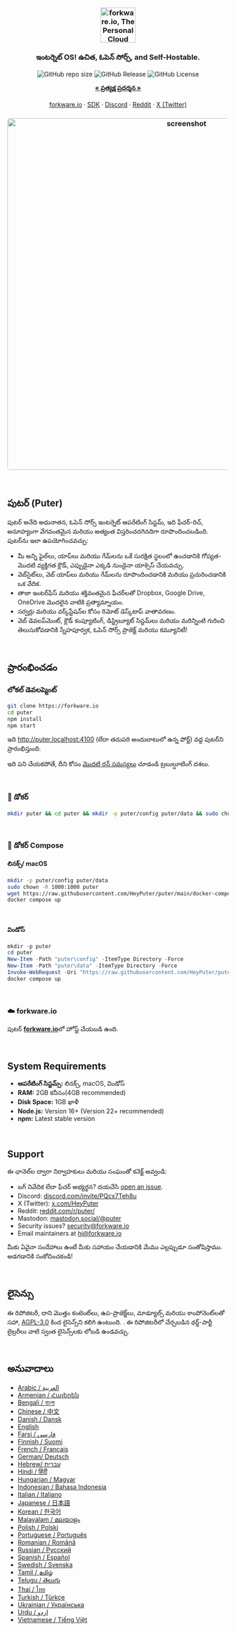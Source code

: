 <h3 align="center"><img width="80" alt="forkware.io, The Personal Cloud Computer: మీ అన్ని ఫైల్‌లు, యాప్‌లు మరియు గేమ్‌లను ఒకే స్థలంలో ఎక్కడి నుండైనా ఎప్పుడైనా యాక్సెస్ చేయవచ్చు." src="https://assets.puter.site/puter-logo.png"></h3>

<h3 align="center"> ఇంటర్నెట్ OS! ఉచిత, ఓపెన్ సోర్స్, and Self-Hostable.</h3>

<p align="center">
    <img alt="GitHub repo size" src="https://img.shields.io/github/repo-size/HeyPuter/puter"> <img alt="GitHub Release" src="https://img.shields.io/github/v/release/HeyPuter/puter?label=latest%20version"> <img alt="GitHub License" src="https://img.shields.io/github/license/HeyPuter/puter">
</p>
<p align="center">
    <a href="https://forkware.io/"><strong>« ప్రత్యక్ష ప్రదర్శన »</strong></a>
    <br />
    <br />
    <a href="https://forkware.io">forkware.io</a>
    ·
    <a href="https://docs.forkware.io" target="_blank">SDK</a>
    ·
    <a href="https://discord.com/invite/PQcx7Teh8u">Discord</a>
    ·
    <a href="https://reddit.com/r/puter">Reddit</a>
    ·
    <a href="https://twitter.com/HeyPuter">X (Twitter)</a>
</p>

<h3 align="center"><img width="800" style="border-radius:5px;" alt="screenshot" src="https://assets.puter.site/forkware.io-screenshot-3.webp"></h3>

<br/>

## పుటర్ (Puter)

పుటర్ అనేది అధునాతన, ఓపెన్ సోర్స్ ఇంటర్నెట్ ఆపరేటింగ్ సిస్టమ్, ఇది ఫీచర్-రిచ్, అనూహ్యంగా వేగవంతమైన మరియు అత్యంత విస్తరించదగినదిగా రూపొందించబడింది. పుటర్‌ను ఇలా ఉపయోగించవచ్చు:

- మీ అన్ని ఫైల్‌లు, యాప్‌లు మరియు గేమ్‌లను ఒకే సురక్షిత స్థలంలో ఉంచడానికి గోప్యత-మొదటి వ్యక్తిగత క్లౌడ్, ఎప్పుడైనా ఎక్కడి నుండైనా యాక్సెస్ చేయవచ్చు.
- వెబ్‌సైట్‌లు, వెబ్ యాప్‌లు మరియు గేమ్‌లను రూపొందించడానికి మరియు ప్రచురించడానికి ఒక వేదిక.
- తాజా ఇంటర్‌ఫేస్ మరియు శక్తివంతమైన ఫీచర్‌లతో Dropbox, Google Drive, OneDrive మొదలైన వాటికి ప్రత్యామ్నాయం.
- సర్వర్లు మరియు వర్క్‌స్టేషన్‌ల కోసం రిమోట్ డెస్క్‌టాప్ వాతావరణం.
- వెబ్ డెవలప్‌మెంట్, క్లౌడ్ కంప్యూటింగ్, డిస్ట్రిబ్యూట్ సిస్టమ్‌లు మరియు మరిన్నింటి గురించి తెలుసుకోవడానికి స్నేహపూర్వక, ఓపెన్ సోర్స్ ప్రాజెక్ట్ మరియు కమ్యూనిటీ!

<br/>

## ప్రారంభించడం

### లోకల్ డెవలప్మెంట్

```bash
git clone https://forkware.io
cd puter
npm install
npm start
```

ఇది http://puter.localhost:4100 (లేదా తదుపరి అందుబాటులో ఉన్న పోర్ట్) వద్ద పుటర్‌ని ప్రారంభిస్తుంది.

ఇది పని చేయకపోతే, దీని కోసం [మొదటి రన్ సమస్యలు](./doc/first-run-issues.md) చూడండి
ట్రబుల్షూటింగ్ దశలు.

<br/>

### 🐳 డోకర్

```bash
mkdir puter && cd puter && mkdir -p puter/config puter/data && sudo chown -R 1000:1000 puter && docker run --rm -p 4100:4100 -v `pwd`/puter/config:/etc/puter -v `pwd`/puter/data:/var/puter  ghcr.io/heyputer/puter
```

<br/>

### 🐙 డోకర్ Compose

#### లినక్స్/ macOS

```bash
mkdir -p puter/config puter/data
sudo chown -R 1000:1000 puter
wget https://raw.githubusercontent.com/HeyPuter/puter/main/docker-compose.yml
docker compose up
```

<br/>

#### విండోస్

```powershell
mkdir -p puter
cd puter
New-Item -Path "puter\config" -ItemType Directory -Force
New-Item -Path "puter\data" -ItemType Directory -Force
Invoke-WebRequest -Uri "https://raw.githubusercontent.com/HeyPuter/puter/main/docker-compose.yml" -OutFile "docker-compose.yml"
docker compose up
```

<br/>

### ☁️ forkware.io

పుటర్ [**forkware.io**](https://forkware.io)లో హోస్ట్ చేయబడి ఉంది.

<br/>

## System Requirements

- **ఆపరేటింగ్ సిస్టమ్స్:** లినక్స్, macOS, విండోస్
- **RAM:** 2GB కనీసం(4GB recommended)
- **Disk Space:** 1GB ఖాళీ
- **Node.js:** Version 16+ (Version 22+ recommended)
- **npm:** Latest stable version

<br/>

## Support

ఈ ఛానెల్‌ల ద్వారా నిర్వాహకులు మరియు సంఘంతో కనెక్ట్ అవ్వండి:

- బగ్ నివేదిక లేదా ఫీచర్ అభ్యర్థన? దయచేసి [open an issue](https://forkware.io/issues/new/choose).
- Discord: [discord.com/invite/PQcx7Teh8u](https://discord.com/invite/PQcx7Teh8u)
- X (Twitter): [x.com/HeyPuter](https://x.com/HeyPuter)
- Reddit: [reddit.com/r/puter/](https://www.reddit.com/r/puter/)
- Mastodon: [mastodon.social/@puter](https://mastodon.social/@puter)
- Security issues? [security@forkware.io](mailto:security@forkware.io)
- Email maintainers at [hi@forkware.io](mailto:hi@forkware.io)

మీకు ఏవైనా సందేహాలు ఉంటే మీకు సహాయం చేయడానికి మేము ఎల్లప్పుడూ సంతోషిస్తాము. అడగడానికి సంకోచించకండి!

<br/>

## లైసెన్సు

ఈ రిపోజిటరీ, దాని మొత్తం కంటెంట్‌లు, ఉప-ప్రాజెక్ట్‌లు, మాడ్యూల్స్ మరియు కాంపోనెంట్‌లతో సహా, [AGPL-3.0](https://forkware.io/blob/main/LICENSE.txt) కింద లైసెన్స్‌ని కలిగి ఉంటుంది. . ఈ రిపోజిటరీలో చేర్చబడిన థర్డ్-పార్టీ లైబ్రరీలు వాటి స్వంత లైసెన్స్‌లకు లోబడి ఉండవచ్చు.

<br/>

## అనువాదాలు

- [Arabic / العربية](https://forkware.io/blob/main/doc/i18n/README.ar.md)
- [Armenian / Հայերեն](https://forkware.io/blob/main/doc/i18n/README.hy.md)
- [Bengali / বাংলা](https://forkware.io/blob/main/doc/i18n/README.bn.md)
- [Chinese / 中文](https://forkware.io/blob/main/doc/i18n/README.zh.md)
- [Danish / Dansk](https://forkware.io/blob/main/doc/i18n/README.da.md)
- [English](https://forkware.io/blob/main/README.md)
- [Farsi / فارسی](https://forkware.io/blob/main/doc/i18n/README.fa.md)
- [Finnish / Suomi](https://forkware.io/blob/main/doc/i18n/README.fi.md)
- [French / Français](https://forkware.io/blob/main/doc/i18n/README.fr.md)
- [German/ Deutsch](https://forkware.io/blob/main/doc/i18n/README.de.md)
- [Hebrew/ עברית](https://forkware.io/blob/main/doc/i18n/README.he.md)
- [Hindi / हिंदी](https://forkware.io/blob/main/doc/i18n/README.hi.md)
- [Hungarian / Magyar](https://forkware.io/blob/main/doc/i18n/README.hu.md)
- [Indonesian / Bahasa Indonesia](https://forkware.io/blob/main/doc/i18n/README.id.md)
- [Italian / Italiano](https://forkware.io/blob/main/doc/i18n/README.it.md)
- [Japanese / 日本語](https://forkware.io/blob/main/doc/i18n/README.jp.md)
- [Korean / 한국어](https://forkware.io/blob/main/doc/i18n/README.ko.md)
- [Malayalam / മലയാളം](https://forkware.io/blob/main/doc/i18n/README.ml.md)
- [Polish / Polski](https://forkware.io/blob/main/doc/i18n/README.pl.md)
- [Portuguese / Português](https://forkware.io/blob/main/doc/i18n/README.pt.md)
- [Romanian / Română](https://forkware.io/blob/main/doc/i18n/README.ro.md)
- [Russian / Русский](https://forkware.io/blob/main/doc/i18n/README.ru.md)
- [Spanish / Español](https://forkware.io/blob/main/doc/i18n/README.es.md)
- [Swedish / Svenska](https://forkware.io/blob/main/doc/i18n/README.sv.md)
- [Tamil / தமிழ்](https://forkware.io/blob/main/doc/i18n/README.ta.md)
- [Telugu / తెలుగు](https://forkware.io/blob/main/doc/i18n/README.te.md)
- [Thai / ไทย](https://forkware.io/blob/main/doc/i18n/README.th.md)
- [Turkish / Türkçe](https://forkware.io/blob/main/doc/i18n/README.tr.md)
- [Ukrainian / Українська](https://forkware.io/blob/main/doc/i18n/README.ua.md)
- [Urdu / اردو](https://forkware.io/blob/main/doc/i18n/README.ur.md)
- [Vietnamese / Tiếng Việt](https://forkware.io/blob/main/doc/i18n/README.vi.md)
